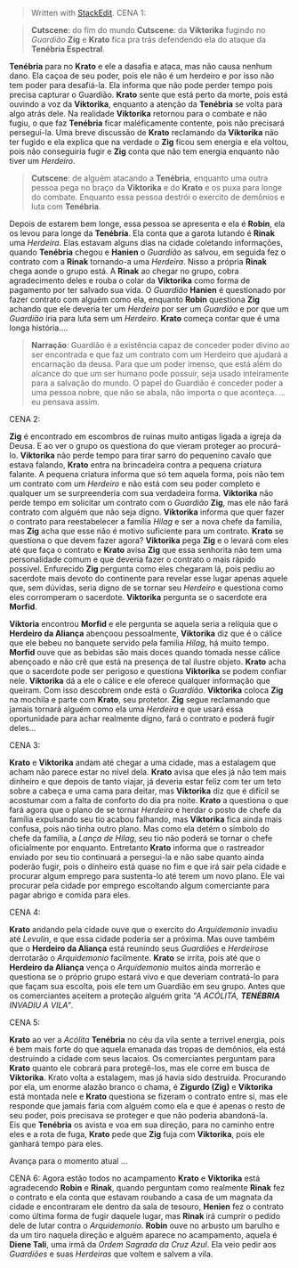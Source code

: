 > Written with [StackEdit](https://stackedit.io/).
CENA 1:

> **Cutscene**: do fim do mundo
> **Cutscene**: da **Viktorika** fugindo no *Guardião* **Zig** e **Krato** fica pra trás defendendo ela do ataque da **Tenébria Espectral**.

**Tenébria** para no **Krato** e ele a dasafia e ataca, mas não causa nenhum dano. Ela caçoa de seu poder, pois ele não é um herdeiro e por isso não tem poder para desafiá-la. Ela informa que não pode perder tempo pois precisa capturar o Guardião. 
**Krato** sente que está perto da morte, pois está ouvindo a voz da **Viktorika**, enquanto a atenção da **Tenébria** se volta para algo atrás dele. Na realidade **Viktorika** retornou para o combate e não fugiu, o que faz **Tenébria** ficar maléficamente contente, pois não precisará persegui-la. Uma breve discussão de **Krato** reclamando da **Viktorika** não ter fugido e ela explica que na verdade o **Zig** ficou sem energia e ela voltou, pois não conseguiria fugir e **Zig** conta que não tem energia enquanto não tiver um *Herdeiro*.

> **Cutscene**: de alguém atacando a **Tenébria**, enquanto uma outra pessoa pega no braço da **Viktorika** e do **Krato** e os puxa para longe do combate. Enquanto essa pessoa destrói o exercito de demônios e luta com **Tenébria**.

Depois de estarem bem longe, essa pessoa se apresenta e ela é **Robin**, ela os levou para longe da **Tenébria**. Ela conta que a garota lutando é **Rinak** uma *Herdeira*. Elas estavam alguns dias na cidade coletando informações, quando **Tenébria** chegou e **Hanien** o *Guardião* as salvou, em seguida fez o contrato com a **Rinak** tornando-a uma *Herdeira*. Nisso a própria **Rinak** chega aonde o grupo está.
A **Rinak** ao chegar no grupo, cobra agradecimento deles e rouba o colar da **Viktorika** como forma de pagamento por ter salvado sua vida. O *Guardião* **Hanien** é questionado por fazer contrato com alguém como ela, enquanto **Robin** questiona **Zig** achando que ele deveria ter um *Herdeiro* por ser um *Guardião* e por que um *Guardião* iria para luta sem um *Herdeiro*. **Krato** começa contar que é uma longa história....

> **Narração**: Guardião é a existência capaz de conceder poder divino ao ser encontrada e que faz um contrato com um Herdeiro que ajudará a encarnação da deusa.
> Para que um poder imenso, que está além do alcance do que um ser humano pode possuir, seja usado inteiramente para a salvação do mundo.
> O papel do Guardião é conceder poder a uma pessoa nobre, que não se abala, não importa o que aconteça.
> ... eu pensava assim.


CENA 2:

**Zig** é encontrado em escombros de ruinas muito antigas ligada a igreja da Deusa. E ao ver o grupo os questiona do que vieram proteger ao procurá-lo. **Viktorika** não perde tempo para tirar sarro do pequenino cavalo que estava falando, **Krato** entra na brincadeira contra a pequena criatura falante. A pequena criatura informa que só tem aquela forma, pois não tem um contrato com um *Herdeiro* e não está com seu poder completo e qualquer um se surpreenderia com sua verdadeira forma.
**Viktorika** não perde tempo em solicitar um contrato com o *Guardião* **Zig**, mas ele não fará contrato com alguém que não seja digno. **Viktorika** informa que quer fazer o contrato para reestabelecer a família *Hilag* e ser a nova chefe da familia, mas **Zig** acha que esse não é motivo suficiente para um contrato.
**Krato** se questiona o que devem fazer agora? **Viktorika** pega **Zig** e o levará com eles até que faça o contrato e **Krato** avisa **Zig** que essa senhorita não tem uma personalidade comum e que deveria fazer o contrato o mais rápido possível.
Enfurecido **Zig** pergunta como eles chegaram lá, pois pediu ao sacerdote mais devoto do continente para revelar esse lugar apenas aquele que, sem dúvidas, seria digno de se tornar seu *Herdeiro* e questiona como eles corromperam o sacerdote. **Viktorika** pergunta se o sacerdote era **Morfid**.

**Viktoria** encontrou **Morfid** e ele pergunta se aquela seria a relíquia que o **Herdeiro da Aliança** abençoou pessoalmente, **Viktorika** diz que é o cálice que ele bebeu no banquete servido pela familia *Hilag*, há muito tempo. **Morfid** ouve que as bebidas são mais doces quando tomada nesse cálice abençoado e não crê que está na presença de tal ilustre objeto. **Krato** acha que o sacerdote pode ser perigoso e questiona **Viktorika** se podem confiar nele. **Viktorika** dá a ele o cálice e ele oferece qualquer informação que queiram. Com isso descobrem onde está o *Guardião*.
**Viktorika** coloca **Zig** na mochila e parte com **Krato**, seu protetor. **Zig** segue reclamando que jamais tornará alguém como ela uma *Herdeira* e que usará essa oportunidade para achar realmente digno, fará o contrato e poderá fugir deles...

CENA 3:

**Krato** e **Viktorika** andam até chegar a uma cidade, mas a estalagem que acham não parece estar no nível dela. **Krato** avisa que eles já não tem mais dinheiro e que depois de tanto viajar, já deveria estar feliz com ter um teto sobre a cabeça e uma cama para deitar, mas **Viktorika** diz que é difícil se acostumar com a falta de conforto do dia pra noite.
**Krato** a questiona o que fará agora que o plano de se tornar *Herdeira* e herdar o posto de chefe da família expulsando seu tio acabou falhando, mas **Viktorika** fica ainda mais confusa, pois não tinha outro plano. Mas como ela detém o símbolo do chefe da familia, a *Lança de Hilag*, seu tio não poderá se tornar o chefe oficialmente por enquanto. Entretanto **Krato** informa que o rastreador enviado por seu tio continuará a persegui-la e não sabe quanto ainda poderão fugir, pois o dinheiro está quase no fim e que irá sair pela cidade  e procurar algum emprego para sustenta-lo até terem um novo plano. Ele vai procurar pela cidade por emprego escoltando algum comerciante para pagar abrigo e comida para eles.

CENA 4:

**Krato** andando pela cidade ouve que o exercito do *Arquidemonio* invadiu até *Levulin*, e que essa cidade poderia ser a próxima. Mas ouve também que o **Herdeiro da Aliança** está reunindo seus *Guardiões* e *Herdeiros*e derrotarão o *Arquidemonio* facilmente. **Krato** se irrita, pois até que o **Herdeiro da Aliança** vença o *Arquidemonio* muitos ainda morrerão e questiona se o próprio grupo estará vivo e que deveriam contratá-lo para que façam sua escolta, pois ele tem um Guardião em seu grupo. Antes que os comerciantes aceitem a proteção alguém grita *"A ACÓLITA, **TENÉBRIA** INVADIU A VILA"*.

CENA 5:

**Krato** ao ver a *Acólita* **Tenébria** no céu da vila sente a terrivel energia, pois é bem mais forte do que aquela emanada das tropas de demônios, ela está destruindo a cidade com seus lacaios. Os comerciantes perguntam para **Krato** quanto ele cobrará para protegê-los, mas ele corre em busca de **Viktorika**. Krato volta a estalagem, mas já havia sido destruída. Procurando por ela, um enorme alazão branco o chama, é **Zigurdo (Zig)** e **Viktorika** está montada nele e **Krato** questiona se fizeram o contrato entre si, mas ele responde que jamais faria com alguém como ela e que é apenas o resto de seu poder, pois precisava se proteger e que não poderia abandoná-la.  
Eis que **Tenébria** os avista e voa em sua direção, para no caminho entre eles e a rota de fuga, **Krato** pede que **Zig** fuja com **Viktorika**, pois ele ganhará tempo para eles.

Avança para o momento atual ...

CENA 6:
Agora estão todos no acampamento **Krato** e **Viktorika** está agradecendo **Robin** e **Rinak**, quando perguntam como realmente **Rinak** fez o contrato e ela conta que estavam roubando a casa de um magnata da cidade e encontraram ele dentro da sala de tesouro, **Henien** fez o contrato como última forma de fugir daquele lugar, mas **Rinak** irá cumprir o pedido dele de lutar contra o *Arquidemonio*. **Robin** ouve no arbusto um barulho e da um tiro naquela direção e alguém aparece no acampamento, aquela é **Diene Tali**, uma irmã da *Ordem Sagrada da Cruz Azul*. Ela veio pedir aos *Guardiões* e suas *Herdeiras* que voltem e salvem a vila.
